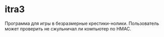 # itra3
Программа для игры в безразмерные крестики-нолики. Пользователь может проверить не сжульничал ли компьютер по HMAC.
